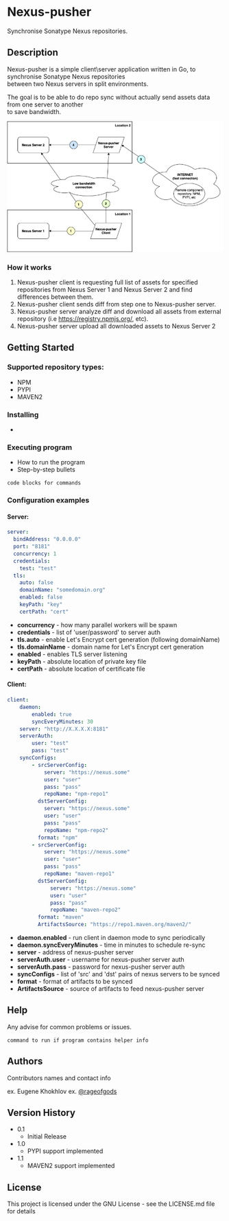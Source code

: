 # Nexus-pusher

Synchronise Sonatype Nexus repositories.

## Description

Nexus-pusher is a simple client\server application written in Go, to synchronise Sonatype Nexus repositories\
between two Nexus servers in split environments.

The goal is to be able to do repo sync without actually send assets data from one server to another\
to save bandwidth.

![Diagram](nexus-pusher.drawio.png)

### How it works
1. Nexus-pusher client is requesting full list of assets for specified repositories from Nexus Server 1 and Nexus Server 2 and find differences between them.
2. Nexus-pusher client sends diff from step one to Nexus-pusher server.
3. Nexus-pusher server analyze diff and download all assets from external repository (i.e https://registry.npmjs.org/, etc).
4. Nexus-pusher server upload all downloaded assets to Nexus Server 2

## Getting Started

### Supported repository types:
* NPM
* PYPI
* MAVEN2

### Installing

* 

### Executing program

* How to run the program
* Step-by-step bullets
```
code blocks for commands
```

### Configuration examples
#### Server:
```yaml
server:
  bindAddress: "0.0.0.0"
  port: "8181"
  concurrency: 1
  credentials:
    test: "test"
  tls:
    auto: false
    domainName: "somedomain.org"
    enabled: false
    keyPath: "key"
    certPath: "cert"
```
* **concurrency** - how many parallel workers will be spawn
* **credentials** - list of 'user/password' to server auth
* **tls.auto** - enable Let's Encrypt cert generation (following domainName)
* **tls.domainName** - domain name for Let's Encrypt cert generation
* **enabled** - enables TLS server listening
* **keyPath** - absolute location of private key file
* **certPath** - absolute location of certificate file

#### Client:
```yaml
client:
    daemon:
        enabled: true
        syncEveryMinutes: 30
    server: "http://X.X.X.X:8181"
    serverAuth:
        user: "test"
        pass: "test"
    syncConfigs:
        - srcServerConfig:
            server: "https://nexus.some"
            user: "user"
            pass: "pass"
            repoName: "npm-repo1"
          dstServerConfig:
            server: "https://nexus.some"
            user: "user"
            pass: "pass"
            repoName: "npm-repo2"
          format: "npm"
        - srcServerConfig:
            server: "https://nexus.some"
            user: "user"
            pass: "pass"
            repoName: "maven-repo1"
          dstServerConfig:
              server: "https://nexus.some"
              user: "user"
              pass: "pass"
              repoName: "maven-repo2"
          format: "maven"
          ArtifactsSource: "https://repo1.maven.org/maven2/"
```
* **daemon.enabled** - run client in daemon mode to sync periodically
* **daemon.syncEveryMinutes** - time in minutes to schedule re-sync
* **server** - address of nexus-pusher server
* **serverAuth.user** - username for nexus-pusher server auth
* **serverAuth.pass** - password for nexus-pusher server auth
* **syncConfigs** - list of 'src' and 'dst' pairs of nexus servers to be synced
* **format** - format of artifacts to be synced
* **ArtifactsSource** - source of artifacts to feed nexus-pusher server

## Help

Any advise for common problems or issues.
```
command to run if program contains helper info
```

## Authors

Contributors names and contact info

ex. Eugene Khokhlov
ex. [@rageofgods](https://github.com/rageofgods)

## Version History

* 0.1
    * Initial Release
* 1.0
    * PYPI support implemented
* 1.1
    * MAVEN2 support implemented

## License

This project is licensed under the GNU License - see the LICENSE.md file for details
